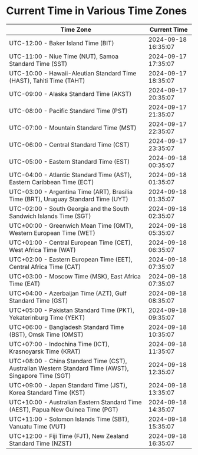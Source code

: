 # Current Time in Various Time Zones

| Time Zone | Current Time |
|-----------|--------------|
| UTC-12:00 - Baker Island Time (BIT) | 2024-09-18 16:35:07 |
| UTC-11:00 - Niue Time (NUT), Samoa Standard Time (SST) | 2024-09-17 17:35:07 |
| UTC-10:00 - Hawaii-Aleutian Standard Time (HAST), Tahiti Time (TAHT) | 2024-09-17 18:35:07 |
| UTC-09:00 - Alaska Standard Time (AKST) | 2024-09-17 20:35:07 |
| UTC-08:00 - Pacific Standard Time (PST) | 2024-09-17 21:35:07 |
| UTC-07:00 - Mountain Standard Time (MST) | 2024-09-17 22:35:07 |
| UTC-06:00 - Central Standard Time (CST) | 2024-09-17 23:35:07 |
| UTC-05:00 - Eastern Standard Time (EST) | 2024-09-18 00:35:07 |
| UTC-04:00 - Atlantic Standard Time (AST), Eastern Caribbean Time (ECT) | 2024-09-18 01:35:07 |
| UTC-03:00 - Argentina Time (ART), Brasília Time (BRT), Uruguay Standard Time (UYT) | 2024-09-18 01:35:07 |
| UTC-02:00 - South Georgia and the South Sandwich Islands Time (SGT) | 2024-09-18 02:35:07 |
| UTC±00:00 - Greenwich Mean Time (GMT), Western European Time (WET) | 2024-09-18 05:35:07 |
| UTC+01:00 - Central European Time (CET), West Africa Time (WAT) | 2024-09-18 06:35:07 |
| UTC+02:00 - Eastern European Time (EET), Central Africa Time (CAT) | 2024-09-18 07:35:07 |
| UTC+03:00 - Moscow Time (MSK), East Africa Time (EAT) | 2024-09-18 07:35:07 |
| UTC+04:00 - Azerbaijan Time (AZT), Gulf Standard Time (GST) | 2024-09-18 08:35:07 |
| UTC+05:00 - Pakistan Standard Time (PKT), Yekaterinburg Time (YEKT) | 2024-09-18 09:35:07 |
| UTC+06:00 - Bangladesh Standard Time (BST), Omsk Time (OMST) | 2024-09-18 10:35:07 |
| UTC+07:00 - Indochina Time (ICT), Krasnoyarsk Time (KRAT) | 2024-09-18 11:35:07 |
| UTC+08:00 - China Standard Time (CST), Australian Western Standard Time (AWST), Singapore Time (SGT) | 2024-09-18 12:35:07 |
| UTC+09:00 - Japan Standard Time (JST), Korea Standard Time (KST) | 2024-09-18 13:35:07 |
| UTC+10:00 - Australian Eastern Standard Time (AEST), Papua New Guinea Time (PGT) | 2024-09-18 14:35:07 |
| UTC+11:00 - Solomon Islands Time (SBT), Vanuatu Time (VUT) | 2024-09-18 15:35:07 |
| UTC+12:00 - Fiji Time (FJT), New Zealand Standard Time (NZST) | 2024-09-18 16:35:07 |
